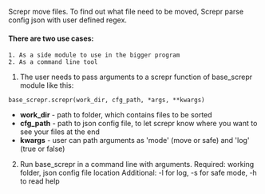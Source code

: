 Screpr move files. To find out what file need to be moved, Screpr parse config json with user defined regex.

#### There are two use cases:
    1. As a side module to use in the bigger program
    2. As a command line tool


1. The user needs to pass arguments to a screpr function of base_screpr module like this:

`base_screpr.screpr(work_dir, cfg_path, *args, **kwargs)`
  * **work_dir** - path to folder, which contains files to be sorted
  * **cfg_path** - path to json config file, to let screpr know where you want to see your files at the end
  * **kwargs** - user can path arguments as 'mode' (move or safe) and 'log' (true or false)
 
2. Run base_screpr in a command line with arguments.
 Required: working folder, json config file location
 Additional: -l for log, -s for safe mode, -h to read help
 
